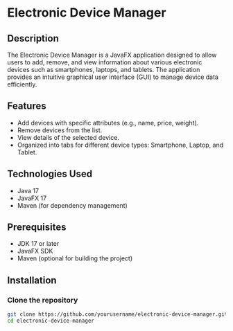 # Electronic Device Manager

## Description
The Electronic Device Manager is a JavaFX application designed to allow users to add, remove, and view information about various electronic devices such as smartphones, laptops, and tablets. The application provides an intuitive graphical user interface (GUI) to manage device data efficiently.

## Features
- Add devices with specific attributes (e.g., name, price, weight).
- Remove devices from the list.
- View details of the selected device.
- Organized into tabs for different device types: Smartphone, Laptop, and Tablet.

## Technologies Used
- Java 17
- JavaFX 17
- Maven (for dependency management)

## Prerequisites
- JDK 17 or later
- JavaFX SDK
- Maven (optional for building the project)

## Installation

### Clone the repository
```bash
git clone https://github.com/yourusername/electronic-device-manager.git
cd electronic-device-manager

